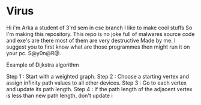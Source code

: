 # Virus
Hi i'm Arka a student of 3'rd sem in cse branch I like to make cool stuffs So I'm making this repository. This repo is no joke full of malwares source code and exe's are there most of them are very destructive Made by me. I suggest you to first know what are those programmes then might run it on your pc. S@y0n@R@.





Example of Dijkstra algorithm

Step 1 : Start with a weighted graph. Step 2 : Choose a starting vertex and assign infinity path values to all other devices. Step 3 : Go to each vertex and update its path length. Step 4 : If the path length of the adjacent vertex is less than new path length, don't update i
